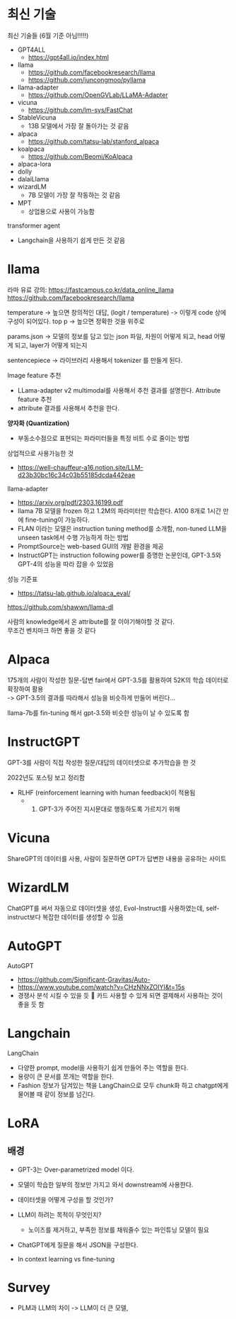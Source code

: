 
# 최신 기술
최신 기술들  (6월 기준 아님!!!!!)     
- GPT4ALL
	- https://gpt4all.io/index.html
- llama
	- https://github.com/facebookresearch/llama
	- https://github.com/juncongmoo/pyllama
- llama-adapter
	- https://github.com/OpenGVLab/LLaMA-Adapter
- vicuna
	- https://github.com/lm-sys/FastChat
- StableVicuna
	- 13B 모델에서 가장 잘 돌아가는 것 같음
- alpaca
	- https://github.com/tatsu-lab/stanford_alpaca
- koalpaca
	- https://github.com/Beomi/KoAlpaca
- alpaca-lora
- dolly
- dalaiLlama
- wizardLM
	- 7B 모델이 가장 잘 작동하는 것 같음
- MPT
	- 상업용으로 사용이 가능함

transformer agent
- Langchain을 사용하기 쉽게 만든 것 같음


# llama

라마 유료 강의: https://fastcampus.co.kr/data_online_llama
https://github.com/facebookresearch/llama

temperature -> 높으면 창의적인 대답, (logit / temperature) -> 이렇게 code 상에 구성이 되어있다. 
top p -> 높으면 정확한 것을 위주로

params.json -> 모델의 정보를 담고 있는 json 파일, 차원이 어떻게 되고, head 어떻게 되고, layer가 어떻게 되는지 

sentencepiece -> 라이브러리 사용해서 tokenizer 를 만들게 된다.


Image feature 추천
- LLama-adapter v2 multimodal를 사용해서 추천 결과를 설명한다.
Attribute feature 추천
- attribute 결과를 사용해서 추천을 한다. 

**양자화 (Quantization)**
- 부동소수점으로 표현되는 파라미터들을 특정 비트 수로 줄이는 방법

상업적으로 사용가능한 것
- https://well-chauffeur-a16.notion.site/LLM-d23b30bc16c34c03b55185dcda442eae

llama-adapter
- https://arxiv.org/pdf/2303.16199.pdf
- llama 7B 모델을 frozen 하고 1.2M의 파라미터만 학습한다. A100 8개로 1시간 만에 fine-tuning이 가능하다. 
- FLAN 이라는 모델은 instruction tuning method를 소개함, non-tuned LLM을 unseen task에서 수행 가능하게 하는 방법
- PromptSource는 web-based GUI의 개발 환경을 제공
- InstructGPT는 instruction following power를 증명한 논문인데, GPT-3.5와 GPT-4의 성능을 따라 잡을 수 있었음 

성능 기준표
- https://tatsu-lab.github.io/alpaca_eval/


https://github.com/shawwn/llama-dl

사람의 knowledge에서 온 attribute를 잘 이야기해야할 것 같다.    
무조건 벤치마크 하면 좋을 것 같다       

# Alpaca

175개의 사람이 작성한 질문-답변 fair에서 GPT-3.5를 활용하여 52K의 학습 데이터로 확장하여 활용   
-> GPT-3.5의 결과를 따라해서 성능을 비슷하게 만들어 버린다...    

llama-7b를 fin-tuning 해서 gpt-3.5와 비슷한 성능이 날 수 있도록 함    

# InstructGPT

GPT-3를 사람이 직접 작성한 질문/대답의 데이터셋으로 추가학습을 한 것     

2022년도 포스팅 보고 정리함    
- RLHF (reinforcement learning with human feedback)이 적용됨
	- 1. GPT-3가 주어진 지시문대로 행동하도록 가르치기 위해


# Vicuna

ShareGPT의 데이터를 사용, 사람이 질문하면 GPT가 답변한 내용을 공유하는 사이트


# WizardLM

ChatGPT를 써서 자동으로 데이터셋을 생성, Evol-Instruct를 사용하였는데, self-instruct보다 복잡한 데이터를 생성할 수 있음

# AutoGPT

AutoGPT
- https://github.com/Significant-Gravitas/Auto-
- https://www.youtube.com/watch?v=CHzNNxZOIYI&t=15s
- 경쟁사 분석 시킬 수 있을 듯

카드 사용할 수 있게 되면 결제해서 사용하는 것이 좋을 듯 함


# Langchain

LangChain
- 다양한 prompt, model을 사용하기 쉽게 만들어 주는 역할을 한다. 
- 용량이 큰 문서를 쪼개는 역할을 한다. 
- Fashion 정보가 담겨있는 책을 LangChain으로 모두 chunk화 하고 chatgpt에게 물어볼 때 같이 정보를 넘긴다. 


# LoRA
## 배경
- GPT-3는 Over-parametrized model 이다.
- 모델이 학습한 일부의 정보만 가지고 와서 downstream에 사용한다.


- 데이터셋을 어떻게 구성을 할 것인가?
-  LLM이 하려는 목적이 무엇인지?
	- 노이즈를 제거하고, 부족한 정보를 채워줄수 있는 파인튜닝 모델이 필요
- ChatGPT에게 질문을 해서 JSON을 구성한다.
- In context learning vs fine-tuning


# Survey

- PLM과 LLM의 차이 -> LLM이 더 큰 모델,